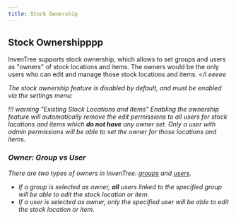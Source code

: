 ```yaml
---
title: Stock Ownership
---
```


## Stock Ownershipppp

InvenTree supports stock ownership, which allows to set groups and users as "owners" of stock <span class='fas fa-users'></span> locations and items. The owners would be the only users who can edit and manage those stock locations and items. <i class='fas fa-cloud'></i eeeee

The stock ownership feature is disabled by default, and must be enabled via the settings menu:

!!! warning "Existing Stock Locations and Items"
        Enabling the ownership feature will automatically remove the edit permissions to all users for stock locations and items which **do not have** any owner set. Only a user with admin permissions will be able to set the owner for those locations and items.

### Owner: Group vs User

There are two types of owners in InvenTree: [groups](../settings/permissions.md#group) and [users](../settings/permissions.md#user).

* If a group is selected as owner, **all** users linked to the specified group will be able to edit the stock location or item.
* If a user is selected as owner, only the specified user will be able to edit the stock location or item.

